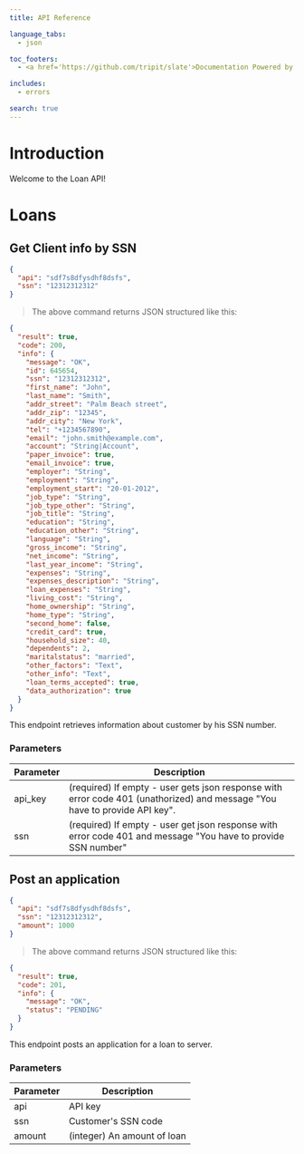 ```yaml
---
title: API Reference

language_tabs:
  - json

toc_footers:
  - <a href='https://github.com/tripit/slate'>Documentation Powered by Slate</a>

includes:
  - errors

search: true
---
```


# Introduction

Welcome to the Loan API!

# Loans

## Get Client info by SSN

```json
{
  "api": "sdf7s8dfysdhf8dsfs", 
  "ssn": "12312312312"
}
```

> The above command returns JSON structured like this:

```json
{
  "result": true, 
  "code": 200, 
  "info": {
    "message": "OK",
    "id": 645654,
    "ssn": "12312312312",
    "first_name": "John",
    "last_name": "Smith",
    "addr_street": "Palm Beach street",
    "addr_zip": "12345",
    "addr_city": "New York",
    "tel": "+1234567890",
    "email": "john.smith@example.com",
    "account": "String|Account",
    "paper_invoice": true,
    "email_invoice": true,
    "employer": "String",
    "employment": "String",
    "employment_start": "20-01-2012",
    "job_type": "String",
    "job_type_other": "String",
    "job_title": "String",
    "education": "String",
    "education_other": "String",
    "language": "String",
    "gross_income": "String",
    "net_income": "String",
    "last_year_income": "String",
    "expenses": "String",
    "expenses_description": "String",
    "loan_expenses": "String",
    "living_cost": "String",
    "home_ownership": "String",
    "home_type": "String",
    "second_home": false,
    "credit_card": true,
    "household_size": 40,
    "dependents": 2,
    "maritalstatus": "married",
    "other_factors": "Text",
    "other_info": "Text",
    "loan_terms_accepted": true,
    "data_authorization": true
  }
}
```

This endpoint retrieves information about customer by his SSN number.

### Parameters

Parameter | Description
--------- | -----------
api_key | (required) If empty - user gets json response with error code 401 (unathorized) and message "You have to provide API key".
ssn | (required) If empty - user get json response with error code 401 and message "You have to provide SSN number"

## Post an application

```json
{
  "api": "sdf7s8dfysdhf8dsfs", 
  "ssn": "12312312312", 
  "amount": 1000
}
```

> The above command returns JSON structured like this:

```json
{
  "result": true, 
  "code": 201, 
  "info": {
    "message": "OK", 
    "status": "PENDING"
  }
}
```

This endpoint posts an application for a loan to server.

### Parameters

Parameter | Description
--------- | -----------
api | API key
ssn | Customer's SSN code
amount | (integer) An amount of loan

